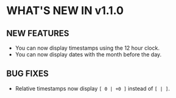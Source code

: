 # WHAT'S NEW IN v1.1.0

## NEW FEATURES

-   You can now display timestamps using the 12 hour clock.
-   You can now display dates with the month before the day.

## BUG FIXES

-   Relative timestamps now display `[ 0 | +0 ]` instead of `[ | ]`.
